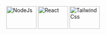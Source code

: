 <img align="center" alt="NodeJs" height="60" width="80" src="[https://github.com/devicons/devicon/blob/master/icons/nodejs/nodejs-plain.svg](https://github.com/devicons/devicon/blob/master/icons/nodejs/nodejs-plain.svg)">

<img align="center" alt="React" height="60" width="80" src="[https://github.com/devicons/devicon/blob/master/icons/react/react-original.svg](https://github.com/devicons/devicon/blob/master/icons/react/react-original.svg)">

<img align="center" alt="TailwindCss" height="60" width="80" src="[https://upload.wikimedia.org/wikipedia/commons/thumb/d/d5/Tailwind_CSS_Logo.svg/180px-Tailwind_CSS_Logo.svg.png](https://upload.wikimedia.org/wikipedia/commons/thumb/d/d5/Tailwind_CSS_Logo.svg/180px-Tailwind_CSS_Logo.svg.png)">
